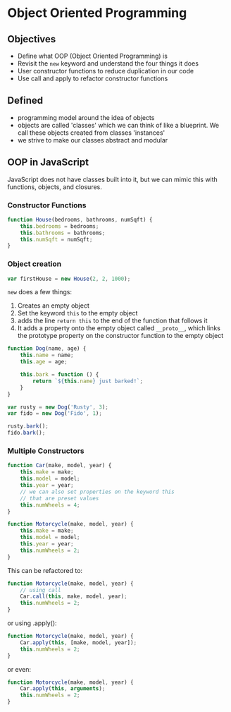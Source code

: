 # Object Oriented Programming

## Objectives

- Define what OOP (Object Oriented Programming) is
- Revisit the `new` keyword and understand the four things it does
- User constructor functions to reduce duplication in our code
- Use call and apply to refactor constructor functions

## Defined

- programming model around the idea of objects
- objects are called 'classes' which we can think of like a blueprint.  We call these objects created from classes 'instances'
- we strive to make our classes abstract and modular

## OOP in JavaScript

JavaScript does not have classes built into it, but we can mimic this with functions, objects, and closures.

### Constructor Functions

```js
function House(bedrooms, bathrooms, numSqft) {
    this.bedrooms = bedrooms;
    this.bathrooms = bathrooms;
    this.numSqft = numSqft;
}
```

### Object creation

```js
var firstHouse = new House(2, 2, 1000);
```

`new` does a few things:

1. Creates an empty object
2. Set the keyword `this` to the empty object
3. adds the line `return this` to the end of the function that follows it
4. It adds a property onto the empty object called `__proto__`, which links the prototype property on the constructor function to the empty object

```js
function Dog(name, age) {
    this.name = name;
    this.age = age;

    this.bark = function () {
        return `${this.name} just barked!`;
    }
}

var rusty = new Dog('Rusty', 3);
var fido = new Dog('Fido', 1);

rusty.bark();
fido.bark();
```

### Multiple Constructors

```js
function Car(make, model, year) {
    this.make = make;
    this.model = model;
    this.year = year;
    // we can also set properties on the keyword this
    // that are preset values
    this.numWheels = 4;
}

function Motorcycle(make, model, year) {
    this.make = make;
    this.model = model;
    this.year = year;
    this.numWheels = 2;
}
```

This can be refactored to:

```js
function Motorcycle(make, model, year) {
    // using call
    Car.call(this, make, model, year);
    this.numWheels = 2;
}
```

or using .apply():

```js
function Motorcycle(make, model, year) {
    Car.apply(this, [make, model, year]);
    this.numWheels = 2;
}
```

or even:

```js
function Motorcycle(make, model, year) {
    Car.apply(this, arguments);
    this.numWheels = 2;
}
```
